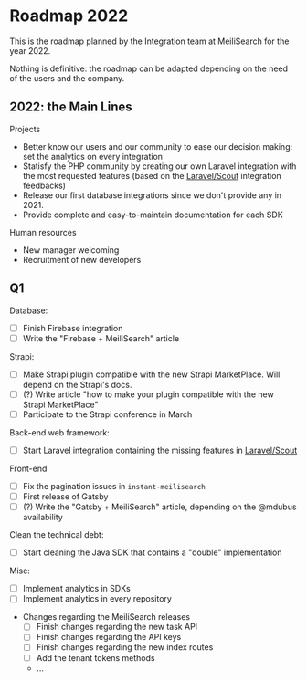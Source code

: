 # Roadmap 2022

This is the roadmap planned by the Integration team at MeiliSearch for the year 2022.

Nothing is definitive: the roadmap can be adapted depending on the need of the users and the company.

## 2022: the Main Lines

Projects
- Better know our users and our community to ease our decision making: set the analytics on every integration
- Statisfy the PHP community by creating our own Laravel integration with the most requested features (based on the [Laravel/Scout](https://github.com/laravel/scout) integration feedbacks)
- Release our first database integrations since we don't provide any in 2021.
- Provide complete and easy-to-maintain documentation for each SDK

Human resources
- New manager welcoming
- Recruitment of new developers

## Q1

Database:
- [ ] Finish Firebase integration
- [ ] Write the "Firebase + MeiliSearch" article

Strapi:
- [ ] Make Strapi plugin compatible with the new Strapi MarketPlace. Will depend on the Strapi's docs.
- [ ] (?) Write article "how to make your plugin compatible with the new Strapi MarketPlace"
- [ ] Participate to the Strapi conference in March

Back-end web framework:
- [ ] Start Laravel integration containing the missing features in [Laravel/Scout](https://github.com/laravel/scout)

Front-end
- [ ] Fix the pagination issues in `instant-meilisearch`
- [ ] First release of Gatsby
- [ ] (?) Write the "Gatsby + MeiliSearch" article, depending on the @mdubus availability

Clean the technical debt:
- [ ] Start cleaning the Java SDK that contains a "double" implementation

Misc:
- [ ] Implement analytics in SDKs
- [ ] Implement analytics in every repository
- Changes regarding the MeiliSearch releases
  - [ ] Finish changes regarding the new task API
  - [ ] Finish changes regarding the API keys
  - [ ] Finish changes regarding the new index routes
  - [ ] Add the tenant tokens methods
  - ...
